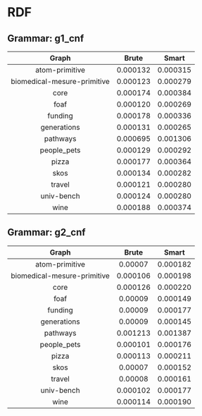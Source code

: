 # RDF

## Grammar: g1_cnf
| Graph | Brute | Smart |
|:-----:|:-----:|:-----:|
| atom-primitive | 0.000132 | 0.000315 |
| biomedical-mesure-primitive | 0.000123 | 0.000279 |
| core | 0.000174 | 0.000384 |
| foaf | 0.000120 | 0.000269 |
| funding | 0.000178 | 0.000336 |
| generations | 0.000131 | 0.000265 |
| pathways | 0.000695 | 0.001306 |
| people_pets | 0.000129 | 0.000292 |
| pizza | 0.000177 | 0.000364 |
| skos | 0.000134 | 0.000282 |
| travel | 0.000121 | 0.000280 |
| univ-bench | 0.000124 | 0.000280 |
| wine | 0.000188 | 0.000374 |

## Grammar: g2_cnf
| Graph | Brute | Smart |
|:-----:|:-----:|:-----:|
| atom-primitive | 0.00007 | 0.000182 |
| biomedical-mesure-primitive | 0.000106 | 0.000198 |
| core | 0.000126 | 0.000220 |
| foaf | 0.00009 | 0.000149 |
| funding | 0.00009 | 0.000177 |
| generations | 0.00009 | 0.000145 |
| pathways | 0.001213 | 0.001387 |
| people_pets | 0.000101 | 0.000176 |
| pizza | 0.000113 | 0.000211 |
| skos | 0.00007 | 0.000152 |
| travel | 0.00008 | 0.000161 |
| univ-bench | 0.000102 | 0.000177 |
| wine | 0.000114 | 0.000190 |

